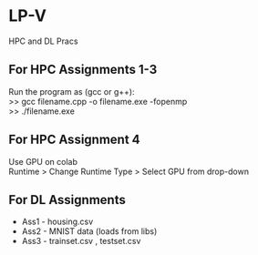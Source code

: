 # LP-V
HPC and DL Pracs


## For HPC Assignments 1-3

Run the program as (gcc or g++): 
<br> >> gcc filename.cpp -o filename.exe -fopenmp
<br> >> ./filename.exe

## For HPC Assignment 4

Use GPU on colab
<br> Runtime > Change Runtime Type > Select GPU from drop-down

## For DL Assignments
- Ass1 - housing.csv
- Ass2 - MNIST data (loads from libs)
- Ass3 - trainset.csv , testset.csv

